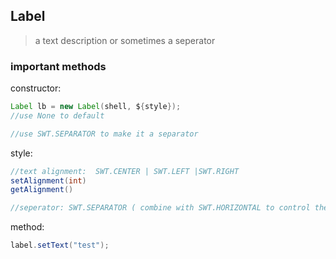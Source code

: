 ## Label
> a text description or sometimes a seperator

### important methods
constructor:
```java
Label lb = new Label(shell, ${style});
//use None to default

//use SWT.SEPARATOR to make it a separator
```

style:
```java
//text alignment:  SWT.CENTER | SWT.LEFT |SWT.RIGHT
setAlignment(int)
getAlignment()

//seperator: SWT.SEPARATOR ( combine with SWT.HORIZONTAL to control the orient, combine with SWT.SHADOW_XXX to control appearance )

```

method:
```java
label.setText("test");
```
